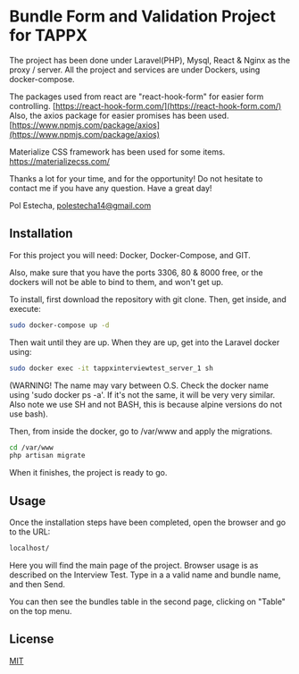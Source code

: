 
# Bundle Form and Validation Project for TAPPX

The project has been done under Laravel(PHP), Mysql, React & Nginx as the proxy / server. All the project and services are under Dockers, using docker-compose.

The packages used from react are "react-hook-form" for easier form controlling. [https://react-hook-form.com/](https://react-hook-form.com/)
Also, the axios package for easier promises has been used. [https://www.npmjs.com/package/axios](https://www.npmjs.com/package/axios)

Materialize CSS framework has been used for some items. https://materializecss.com/

Thanks a lot for your time, and for the opportunity! Do not hesitate to contact me if you have any question. Have a great day!

Pol Estecha, polestecha14@gmail.com

## Installation

For this project you will need: Docker, Docker-Compose, and GIT.

Also, make sure that you have the ports 3306, 80 & 8000 free, or the dockers will not be able to bind to them, and won't get up.

To install, first download the repository with git clone. Then, get inside, and execute:

```bash
sudo docker-compose up -d
```
Then wait until they are up. When they are up, get into the Laravel docker using:

```bash
sudo docker exec -it tappxinterviewtest_server_1 sh
```
(WARNING! The name may vary between O.S. Check the docker name using 'sudo docker ps -a'. If it's not the same, it will be very very similar. Also note we use SH and not BASH, this is because alpine versions do not use bash).

Then, from inside the docker, go to /var/www and apply the migrations.
```bash
cd /var/www
php artisan migrate
```
When it finishes, the project is ready to go.

## Usage

Once the installation steps have been completed, open the browser and go to the URL:

```bash
localhost/
```
Here you will find the main page of the project. Browser usage is as described on the Interview Test. Type in a a valid name and bundle name, and then Send. 

You can then see the bundles table in the second page, clicking on "Table" on the top menu.

## License
[MIT](https://choosealicense.com/licenses/mit/)
